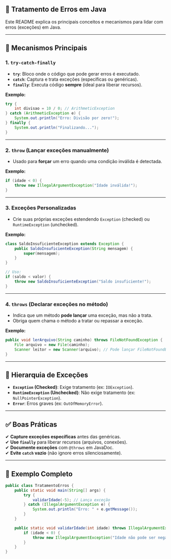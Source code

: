 ## 📝 **Tratamento de Erros em Java**  

Este README explica os principais conceitos e mecanismos para lidar com erros (exceções) em Java.  

---

## 🔧 **Mecanismos Principais**  

### 1. **`try-catch-finally`**  
- **`try`**: Bloco onde o código que pode gerar erros é executado.  
- **`catch`**: Captura e trata exceções (específicas ou genéricas).  
- **`finally`**: Executa código **sempre** (ideal para liberar recursos).  

**Exemplo:**  
```java
try {
    int divisao = 10 / 0; // ArithmeticException
} catch (ArithmeticException e) {
    System.out.println("Erro: Divisão por zero!");
} finally {
    System.out.println("Finalizando...");
}
```

---

### 2. **`throw`** (Lançar exceções manualmente)  
- Usado para **forçar** um erro quando uma condição inválida é detectada.  

**Exemplo:**  
```java
if (idade < 0) {
    throw new IllegalArgumentException("Idade inválida!");
}
```

---

### 3. **Exceções Personalizadas**  
- Crie suas próprias exceções estendendo `Exception` (checked) ou `RuntimeException` (unchecked).  

**Exemplo:**  
```java
class SaldoInsuficienteException extends Exception {
    public SaldoInsuficienteException(String mensagem) {
        super(mensagem);
    }
}

// Uso:
if (saldo < valor) {
    throw new SaldoInsuficienteException("Saldo insuficiente!");
}
```

---

### 4. **`throws`** (Declarar exceções no método)  
- Indica que um método **pode lançar** uma exceção, mas não a trata.  
- Obriga quem chama o método a tratar ou repassar a exceção.  

**Exemplo:**  
```java
public void lerArquivo(String caminho) throws FileNotFoundException {
    File arquivo = new File(caminho);
    Scanner leitor = new Scanner(arquivo); // Pode lançar FileNotFoundException
}
```

---

## 📌 **Hierarquia de Exceções**  
- **`Exception` (Checked)**: Exige tratamento (ex: `IOException`).  
- **`RuntimeException` (Unchecked)**: Não exige tratamento (ex: `NullPointerException`).  
- **`Error`**: Erros graves (ex: `OutOfMemoryError`).  

---

## ✅ **Boas Práticas**  
✔ **Capture exceções específicas** antes das genéricas.  
✔ **Use `finally`** para liberar recursos (arquivos, conexões).  
✔ **Documente exceções** com `@throws` em JavaDoc.  
✔ **Evite `catch` vazio** (não ignore erros silenciosamente).  

---

## 🚀 **Exemplo Completo**  
```java
public class TratamentoErros {
    public static void main(String[] args) {
        try {
            validarIdade(-5); // Lança exceção
        } catch (IllegalArgumentException e) {
            System.out.println("Erro: " + e.getMessage());
        }
    }

    public static void validarIdade(int idade) throws IllegalArgumentException {
        if (idade < 0) {
            throw new IllegalArgumentException("Idade não pode ser negativa!");
        }
    }
}
```
